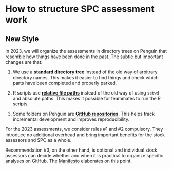 # How to structure SPC assessment work

## New Style

In 2023, we will organize the assessments in directory trees on Penguin that
resemble how things have been done in the past. The subtle but important changes
are that:

1. We use a [**standard directory tree**](dir_tree.md#recommendation) instead of
   the old way of arbitrary directory names. This makes it easier to find things
   and check which parts have been completed and properly parked.

2. R scripts use [**relative file paths**](file_paths.md#use-relative-paths)
   instead of the old way of using `setwd` and absolute paths. This makes it
   possible for teammates to run the R scripts.

3. Some folders on Penguin are [**GitHub repositories**](github.md#github). This
   helps track incremental development and improves reproducibility.

For the 2023 assessments, we consider rules #1 and #2 compulsory. They introduce
no additional overhead and bring important benefits for the stock assessors and
SPC as a whole.

Recommendation #3, on the other hand, is optional and individual stock assessors
can decide whether and when it is practical to organize specific analyses on
GitHub. The [Manifesto](manifesto.md#github-and-penguin-do-they-get-along)
elaborates on this point.
